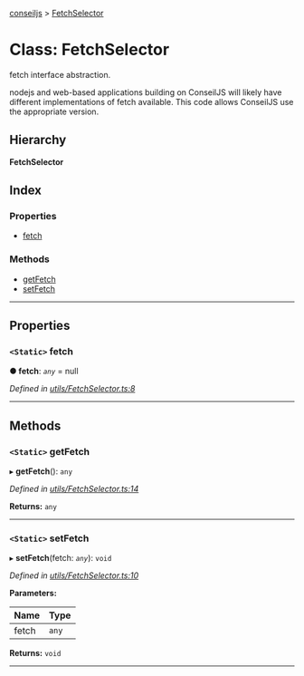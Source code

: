[conseiljs](../README.md) > [FetchSelector](../classes/fetchselector.md)

# Class: FetchSelector

fetch interface abstraction.

nodejs and web-based applications building on ConseilJS will likely have different implementations of fetch available. This code allows ConseilJS use the appropriate version.

## Hierarchy

**FetchSelector**

## Index

### Properties

* [fetch](fetchselector.md#fetch)

### Methods

* [getFetch](fetchselector.md#getfetch)
* [setFetch](fetchselector.md#setfetch)

---

## Properties

<a id="fetch"></a>

### `<Static>` fetch

**● fetch**: *`any`* =  null

*Defined in [utils/FetchSelector.ts:8](https://github.com/Cryptonomic/ConseilJS/blob/b4f6349/src/utils/FetchSelector.ts#L8)*

___

## Methods

<a id="getfetch"></a>

### `<Static>` getFetch

▸ **getFetch**(): `any`

*Defined in [utils/FetchSelector.ts:14](https://github.com/Cryptonomic/ConseilJS/blob/b4f6349/src/utils/FetchSelector.ts#L14)*

**Returns:** `any`

___
<a id="setfetch"></a>

### `<Static>` setFetch

▸ **setFetch**(fetch: *`any`*): `void`

*Defined in [utils/FetchSelector.ts:10](https://github.com/Cryptonomic/ConseilJS/blob/b4f6349/src/utils/FetchSelector.ts#L10)*

**Parameters:**

| Name | Type |
| ------ | ------ |
| fetch | `any` |

**Returns:** `void`

___

